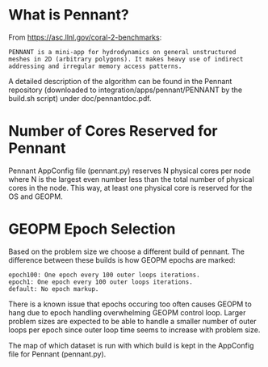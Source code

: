 # What is Pennant?

From https://asc.llnl.gov/coral-2-benchmarks:

    PENNANT is a mini-app for hydrodynamics on general unstructured
    meshes in 2D (arbitrary polygons). It makes heavy use of indirect
    addressing and irregular memory access patterns.

A detailed description of the algorithm can be found in the Pennant
repository (downloaded to integration/apps/pennant/PENNANT by the
build.sh script) under doc/pennantdoc.pdf.

# Number of Cores Reserved for Pennant

Pennant AppConfig file (pennant.py) reserves N physical cores per node
where N is the largest even number less than the total number of physical
cores in the node. This way, at least one physical core is reserved for
the OS and GEOPM.

# GEOPM Epoch Selection

Based on the problem size we choose a different build of pennant.
The difference between these builds is how GEOPM epochs are marked:

    epoch100: One epoch every 100 outer loops iterations.
    epoch1: One epoch every 100 outer loops iterations.
    default: No epoch markup.

There is a known issue that epochs occuring too often causes GEOPM to hang due to
epoch handling overwhelming GEOPM control loop. Larger problem sizes are expected to
be able to handle a smaller number of outer loops per epoch since outer loop time
seems to increase with problem size.

The map of which dataset is run with which build is kept in the AppConfig file for
Pennant (pennant.py).